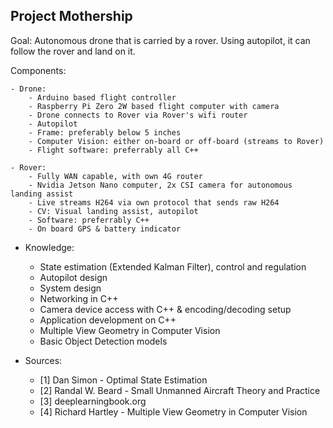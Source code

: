 ## Project Mothership

Goal: Autonomous drone that is carried by a rover. Using autopilot, it can follow the rover and land on it.

Components:

    - Drone: 
        - Arduino based flight controller
        - Raspberry Pi Zero 2W based flight computer with camera
        - Drone connects to Rover via Rover's wifi router
        - Autopilot
        - Frame: preferably below 5 inches
        - Computer Vision: either on-board or off-board (streams to Rover)
        - Flight software: preferrably all C++
    
    - Rover: 
        - Fully WAN capable, with own 4G router
        - Nvidia Jetson Nano computer, 2x CSI camera for autonomous landing assist
        - Live streams H264 via own protocol that sends raw H264
        - CV: Visual landing assist, autopilot
        - Software: preferrably C++
        - On board GPS & battery indicator

- Knowledge: 
    - State estimation (Extended Kalman Filter), control and regulation 
    - Autopilot design
    - System design
    - Networking in C++
    - Camera device access with C++ & encoding/decoding setup 
    - Application development on C++
    - Multiple View Geometry in Computer Vision
    - Basic Object Detection models

- Sources:
    * [1] Dan Simon - Optimal State Estimation 
    * [2] Randal W. Beard - Small Unmanned Aircraft Theory and Practice
    * [3] deeplearningbook.org
    * [4] Richard Hartley - Multiple View Geometry in Computer Vision


